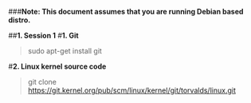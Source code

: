 ###**Note: This document assumes that you are running Debian based distro.**

##**1. Session 1**
#**1. Git**
> sudo apt-get install git

#**2. Linux kernel source code**
> git clone https://git.kernel.org/pub/scm/linux/kernel/git/torvalds/linux.git
